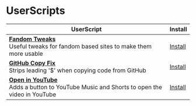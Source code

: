 # UserScripts

<!-- table -->

| UserScript                                                                                                                       | Install                                                |
| -------------------------------------------------------------------------------------------------------------------------------- | ------------------------------------------------------ |
| [**Fandom Tweaks**](src/userscripts/fandom-tweaks)<br>Useful tweaks for fandom based sites to make them more usable              | [Install](../../raw/main/dist/fandom-tweaks.user.js)   |
| [**GitHub Copy Fix**](src/userscripts/github-copy-fix)<br>Strips leading '$' when copying code from GitHub                       | [Install](../../raw/main/dist/github-copy-fix.user.js) |
| [**Open in YouTube**](src/userscripts/open-in-youtube)<br>Adds a button to YouTube Music and Shorts to open the video in YouTube | [Install](../../raw/main/dist/open-in-youtube.user.js) |

<!-- table-end -->
